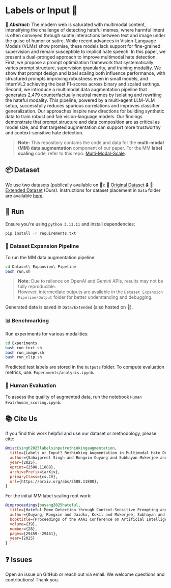 # Labels or Input 🤔
📄 ***Abstract:*** The modern web is saturated with multimodal content, intensifying the challenge of detecting hateful memes, where harmful intent is often conveyed through subtle interactions between text and image under the guise of humor or satire. While recent advances in Vision-Language Models (VLMs) show promise, these models lack support for fine-grained supervision and remain susceptible to implicit hate speech. In this paper, we present a dual-pronged approach to improve multimodal hate detection. First, we propose a prompt optimization framework that systematically varies prompt structure, supervision granularity, and training modality. We show that prompt design and label scaling both influence performance, with structured prompts improving robustness even in small models, and InternVL2 achieving the best F1-scores across binary and scaled settings. Second, we introduce a multimodal data augmentation pipeline that generates 2,479 counterfactually neutral memes by isolating and rewriting the hateful modality. This pipeline, powered by a multi-agent LLM–VLM setup, successfully reduces spurious correlations and improves classifier generalization. Our approaches inspire new directions for building synthetic data to train robust and fair vision-language models. Our findings demonstrate that prompt structure and data composition are as critical as model size, and that targeted augmentation can support more trustworthy and context-sensitive hate detection.

> **Note:** This repository contains the code and data for the **multi-modal (MM) data augmentation** component of our paper. For the MM **label scaling** code, refer to this repo: [Multi-Modal-Scale](https://github.com/reycn/Multi-Modal-Scale).

## 📦 Dataset
We use two datasets (publically available on 🤗):  🧩 [Original Dataset](https://huggingface.co/datasets/limjiayi/hateful_memes_expanded)  ***&*** 🧪 [Extended Dataset](https://huggingface.co/datasets/sahajps/Meme-Sanity) (Ours). Instructions for dataset placement in `Data` folder are available [here](https://github.com/sahajps/Labels-or-Input/blob/main/Data/README.md).

## 🚀 Run
Ensure you're using `python 3.11.11` and install dependencies:
```bash
pip install -r requirements.txt
```
### 🧬 Dataset Expansion Pipeline
To run the MM data augmentation pipeline:
```bash
cd Dataset\ Expansion\ Pipeline
bash run.sh
```
> **Note:** Due to reliance on OpenAI and Gemini APIs, results may not be fully reproducible.  
> However, intermediate outputs are available in the `Dataset Expansion Pipeline/Output` folder for better understanding and debugging.

Generated data is saved in `Data/Extended` (also hosted on 🤗).
### 📊 Benchmarking
Run experiments for various modalities:
```bash
cd Experiments
bash run_text.sh
bash run_image.sh
bash run_clip.sh
```
Predicted test labels are stored in the `Outputs` folder.  To compute evaluation metrics, use: `Experiments/analysis.ipynb`.

### 👥 Human Evaluation
To assess the quality of augmented data, run the notebook `Human Eval/human_scoring.ipynb`.

## 📚 Cite Us
If you find this work helpful and use our dataset or methodology, please cite:
```bibtex
@misc{singh2025labelsinputrethinkingaugmentation,
  title={Labels or Input? Rethinking Augmentation in Multimodal Hate Detection},
  author={Sahajpreet Singh and Rongxin Ouyang and Subhayan Mukerjee and Kokil Jaidka},
  year={2025},
  eprint={2508.11808},
  archivePrefix={arXiv},
  primaryClass={cs.CV},
  url={https://arxiv.org/abs/2508.11808},
}
```
For the initial MM label scaling root work:
```bibtex
@inproceedings{ouyang2025hateful,
  title={Hateful Meme Detection through Context-Sensitive Prompting and Fine-Grained Labeling (Student Abstract)},
  author={Ouyang, Rongxin and Jaidka, Kokil and Mukerjee, Subhayan and Cui, Guangyu},
  booktitle={Proceedings of the AAAI Conference on Artificial Intelligence},
  volume={39},
  number={28},
  pages={29459--29461},
  year={2025}
}
```
## ❓ Issues
Open an issue on GitHub or reach out via email. We welcome questions and contributions! Thank you.